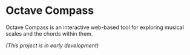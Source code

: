 # Octave Compass

Octave Compass is an interactive web-based tool for exploring musical scales and the chords within them.

*(This project is in early development)*
